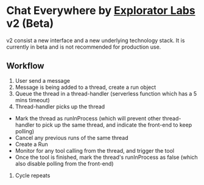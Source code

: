 # Chat Everywhere by [Explorator Labs](https://exploratorlabs.com) v2 (Beta)

v2 consist a new interface and a new underlying technology stack. It is currently in beta and is not recommended for production use.

## Workflow

1. User send a message
1. Message is being added to a thread, create a run object
1. Queue the thread in a thread-handler (serverless function which has a 5 mins timeout)
1. Thread-handler picks up the thread

- Mark the thread as runInProcess (which will prevent other thread-handler to pick up the same thread, and indicate the front-end to keep polling)
- Cancel any previous runs of the same thread
- Create a Run
- Monitor for any tool calling from the thread, and trigger the tool
- Once the tool is finished, mark the thread's runInProcess as false (which also disable polling from the front-end)

1. Cycle repeats
